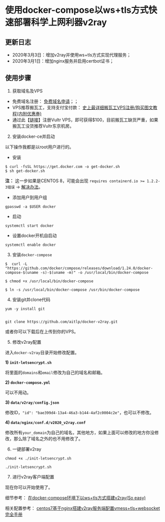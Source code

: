 # 使用docker-compose以ws+tls方式快速部署科学上网利器v2ray


## 更新日志

* 2020年3月3日：增加v2ray并使用ws+tls方式实现代理服务；
* 2020年3月1日：增加nginx服务并启用certbot证书；

## 使用步骤

1. 获取域名及VPS

* 免费域名注册： <a href="https://www.freenom.com/zh/index.html?lang=zh" target="_blank">免费域名申请</a>；；
* VPS推荐搬瓦工，支持支付宝付款： <a href="https://www.4spaces.org/best-details-to-buy-banwagonhost/" target="_blank">史上最详细搬瓦工VPS注册/购买图文教程(内附优惠券)</a>
* 通过此【<a href="https://www.vultr.com/?ref=7365575" target="_blank" rel="noopener noreferrer">链接</a>】注册Vultr VPS，即可获得$100，目前搬瓦工缺货严重，如果搬瓦工没货推荐Vultr东京机房。


2. 安装docker-ce并启动

以下操作我都是以root用户进行的。

* 安装

```
$ curl -fsSL https://get.docker.com -o get-docker.sh
$ sh get-docker.sh
```

**注：** 这一步如果是CENTOS 8，可能会出现 `requires containerd.io >= 1.2.2-3错误` -> [解决办法](https://www.4spaces.org/docker-ce-install-containerd-io-error/)。

* 添加用户到用户组

```
gpasswd -a $USER docker
```

* 启动

```
systemctl start docker
```

* 设置docker开机自启动

```
systemctl enable docker
```

3. 安装`docker-compose`

```
$  curl -L "https://github.com/docker/compose/releases/download/1.24.0/docker-compose-$(uname -s)-$(uname -m)" -o /usr/local/bin/docker-compose

$ chmod +x /usr/local/bin/docker-compose

$ ln -s /usr/local/bin/docker-compose /usr/bin/docker-compose
```

4. 安装git并clone代码

```
yum -y install git


git clone https://github.com/aitlp/docker-v2ray.git
```

或者你可以下载后在上传到你的VPS。

5. 修改v2ray配置

进入`docker-v2ray`目录开始修改配置。

**1) `init-letsencrypt.sh`**

将里面的`domains`和`email`修改为自己的域名和邮箱。

**2) `docker-compose.yml`**

可以不用动。

**3) `data/v2ray/config.json`**

修改ID，`"id": "bae399d4-13a4-46a3-b144-4af2c0004c2e"`，也可以不修改。

**4) `data/nginx/conf.d/v2020_v2ray.conf`**

修改所有`your_domain`为自己的域名，其他地方，如果上面可以修改的地方你没修改，那么除了域名之外的也不用修改了。

6. 一键部署v2ray

```
chmod +x ./init-letsencrypt.sh

./init-letsencrypt.sh
```

7. 进行v2ray客户端配置

现在你可以开始使用了。

细节参考： <a href="https://www.4spaces.org/docker-compose-install-v2ray-ws-tls/" target="_blank" rel="noopener noreferrer">在docker-compose环境下以ws+tls方式搭建v2ray(So easy)</a>

相关配置参考： <a href="https://www.4spaces.org/v2ray-nginx-tls-websocket/" target="_blank" rel="noopener noreferrer">centos7基于nginx搭建v2ray服务端配置vmess+tls+websocket完全手册</a>